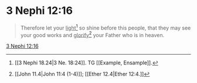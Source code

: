 # 3 Nephi 12:16

> Therefore let your <u>light</u>[^a] so shine before this people, that they may see your good works and <u>glorify</u>[^b] your Father who is in heaven.

[3 Nephi 12:16](https://www.churchofjesuschrist.org/study/scriptures/bofm/3-ne/12?lang=eng&id=p16#p16)


[^a]: [[3 Nephi 18.24|3 Ne. 18:24]]. TG [[Example, Ensample]].
[^b]: [[John 11.4|John 11:4 (1-4)]]; [[Ether 12.4|Ether 12:4.]]
